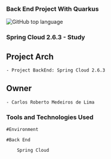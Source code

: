 ### Back End Project With Quarkus

![GitHub top language](https://img.shields.io/github/languages/top/CarlosRobertoMedeiros/Backend-Java-red)
### Spring Cloud 2.6.3 - Study

## Project Arch
	- Project BackEnd: Spring Cloud 2.6.3
	
## Owner

	- Carlos Roberto Medeiros de Lima

### Tools and Technologies Used ###
	
	#Environment 
		
	#Back End
		
		Spring Cloud
		
		
		